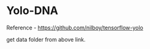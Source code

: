 # Yolo-DNA

Reference - https://github.com/nilboy/tensorflow-yolo


get data folder from above link.
